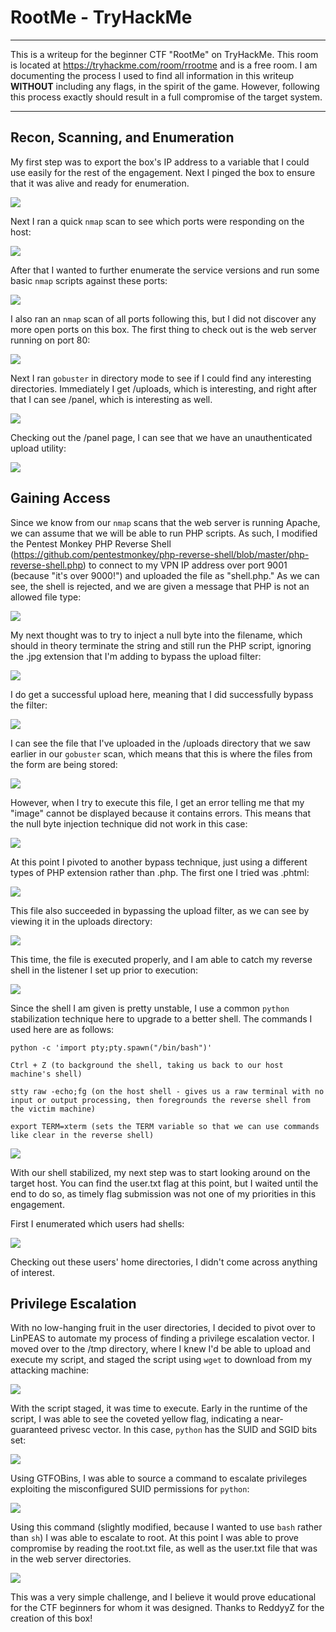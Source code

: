# RootMe - TryHackMe 

---

This is a writeup for the beginner CTF "RootMe" on TryHackMe. This room is located at https://tryhackme.com/room/rrootme and is a free room. I am documenting the process I used to find all information in this writeup **WITHOUT** including any flags, in the spirit of the game. However, following this process exactly should result in a full compromise of the target system.

---

## Recon, Scanning, and Enumeration

My first step was to export the box's IP address to a variable that I could use easily for the rest of the engagement. Next I pinged the box to ensure that it was alive and ready for enumeration.

![](./screenshots/ping.png)

Next I ran a quick `nmap` scan to see which ports were responding on the host: 

![](./screenshots/nmapquick.png)

After that I wanted to further enumerate the service versions and run some basic `nmap` scripts against these ports:

![](./screenshots/nmapdetails.png)

I also ran an `nmap` scan of all ports following this, but I did not discover any more open ports on this box. The first thing to check out is the web server running on port 80:

![](./screenshots/landingpage.png)

Next I ran `gobuster` in directory mode to see if I could find any interesting directories. Immediately I get /uploads, which is interesting, and right after that I can see /panel, which is interesting as well. 

![](./screenshots/gobuster.png)

Checking out the /panel page, I can see that we have an unauthenticated upload utility:

![](./screenshots/panel.png)

## Gaining Access

Since we know from our `nmap` scans that the web server is running Apache, we can assume that we will be able to run PHP scripts. As such, I modified the Pentest Monkey PHP Reverse Shell (https://github.com/pentestmonkey/php-reverse-shell/blob/master/php-reverse-shell.php) to connect to my VPN IP address over port 9001 (because "it's over 9000!") and uploaded the file as "shell.php." As we can see, the shell is rejected, and we are given a message that PHP is not an allowed file type:

![](./screenshots/failedupload.png)

My next thought was to try to inject a null byte into the filename, which should in theory terminate the string and still run the PHP script, ignoring the .jpg extension that I'm adding to bypass the upload filter:

![](./screenshots/rename1.png)

I do get a successful upload here, meaning that I did successfully bypass the filter:

![](./screenshots/successfulupload.png)

I can see the file that I've uploaded in the /uploads directory that we saw earlier in our `gobuster` scan, which means that this is where the files from the form are being stored:

![](./screenshots/uploads.png)

However, when I try to execute this file, I get an error telling me that my "image" cannot be displayed because it contains errors. This means that the null byte injection technique did not work in this case:

![](./screenshots/failedshell.png)

At this point I pivoted to another bypass technique, just using a different types of PHP extension rather than .php. The first one I tried was .phtml:

![](./screenshots/rename2.png)

This file also succeeded in bypassing the upload filter, as we can see by viewing it in the uploads directory:

![](./screenshots/uploads2.png)

This time, the file is executed properly, and I am able to catch my reverse shell in the listener I set up prior to execution:

![](./screenshots/successfulshell.png)

Since the shell I am given is pretty unstable, I use a common `python` stabilization technique here to upgrade to a better shell. The commands I used here are as follows:

```
python -c 'import pty;pty.spawn("/bin/bash")'

Ctrl + Z (to background the shell, taking us back to our host machine's shell)

stty raw -echo;fg (on the host shell - gives us a raw terminal with no input or output processing, then foregrounds the reverse shell from the victim machine)

export TERM=xterm (sets the TERM variable so that we can use commands like clear in the reverse shell)
```

![](./screenshots/stabilize.png)

With our shell stabilized, my next step was to start looking around on the target host. You can find the user.txt flag at this point, but I waited until the end to do so, as timely flag submission was not one of my priorities in this engagement.

First I enumerated which users had shells:

![](./screenshots/shellusers.png)

Checking out these users' home directories, I didn't come across anything of interest.

## Privilege Escalation

With no low-hanging fruit in the user directories, I decided to pivot over to LinPEAS to automate my process of finding a privilege escalation vector. I moved over to the /tmp directory, where I knew I'd be able to upload and execute my script, and staged the script using `wget` to download from my attacking machine:

![](./screenshots/linpeasstaging.png)

With the script staged, it was time to execute. Early in the runtime of the script, I was able to see the coveted yellow flag, indicating a near-guaranteed privesc vector. In this case, `python` has the SUID and SGID bits set:

![](./screenshots/linpeas.png)

Using GTFOBins, I was able to source a command to escalate privileges exploiting the misconfigured SUID permissions for `python`:

![](./screenshots/gtfobins.png)

Using this command (slightly modified, because I wanted to use `bash` rather than `sh`) I was able to escalate to root. At this point I was able to prove compromise by reading the root.txt file, as well as the user.txt file that was in the web server directories. 

![](./screenshots/rooted.png)

This was a very simple challenge, and I believe it would prove educational for the CTF beginners for whom it was designed. Thanks to ReddyyZ for the creation of this box!
